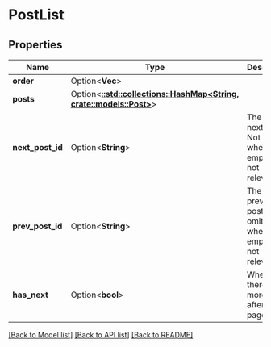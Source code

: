 # PostList

## Properties

Name | Type | Description | Notes
------------ | ------------- | ------------- | -------------
**order** | Option<**Vec<String>**> |  | [optional]
**posts** | Option<[**::std::collections::HashMap<String, crate::models::Post>**](Post.md)> |  | [optional]
**next_post_id** | Option<**String**> | The ID of next post. Not omitted when empty or not relevant. | [optional]
**prev_post_id** | Option<**String**> | The ID of previous post. Not omitted when empty or not relevant. | [optional]
**has_next** | Option<**bool**> | Whether there are more items after this page. | [optional]

[[Back to Model list]](../README.md#documentation-for-models) [[Back to API list]](../README.md#documentation-for-api-endpoints) [[Back to README]](../README.md)


